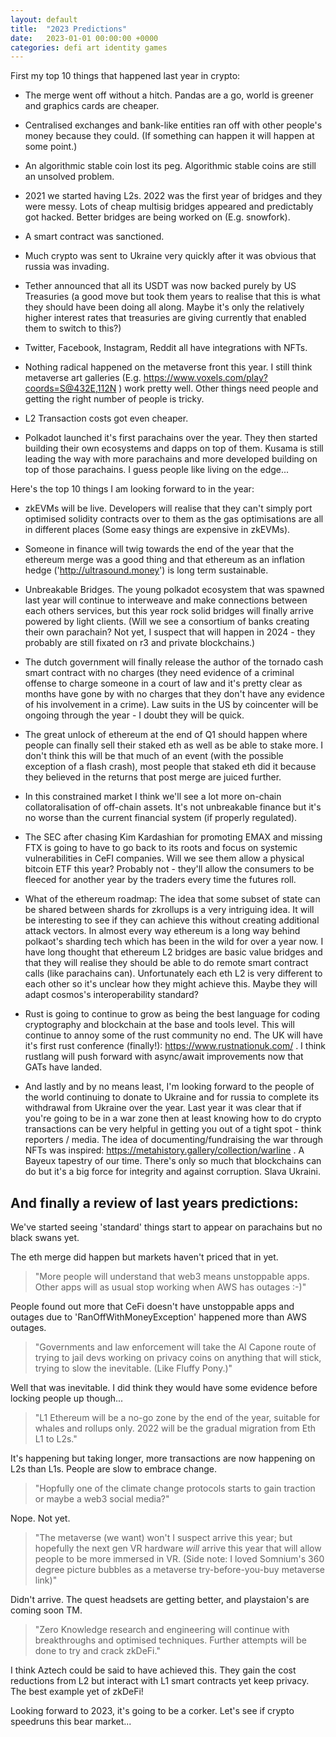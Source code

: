 ```yaml
---
layout: default
title:  "2023 Predictions"
date:   2023-01-01 00:00:00 +0000
categories: defi art identity games
---
```


First my top 10 things that happened last year in crypto:

   * The merge went off without a hitch. Pandas are a go, world is greener and graphics cards are cheaper.

   * Centralised exchanges and bank-like entities ran off with other people's money because they could.
   (If something can happen it will happen at some point.)

   * An algorithmic stable coin lost its peg. Algorithmic stable coins are still an unsolved problem.

   * 2021 we started having L2s. 2022 was the first year of bridges and they were messy. Lots of cheap multisig bridges appeared and predictably got hacked. Better bridges are being worked on (E.g. snowfork).

   * A smart contract was sanctioned.

   * Much crypto was sent to Ukraine very quickly after it was obvious that russia was invading.

   * Tether announced that all its USDT was now backed purely by US Treasuries (a good move but took them years to realise that this is what they should have been doing all along. Maybe it's only the relatively higher interest rates that treasuries are giving currently that enabled them to switch to this?)

   * Twitter, Facebook, Instagram, Reddit all have integrations with NFTs.

   * Nothing radical happened on the metaverse front this year. I still think metaverse art galleries (E.g. https://www.voxels.com/play?coords=S@432E,112N ) work pretty well. Other things need people and getting the right number of people is tricky.

   * L2 Transaction costs got even cheaper.

   * Polkadot launched it's first parachains over the year. They then started building their own ecosystems and dapps on top of them. Kusama is still leading the way with more parachains and more developed building on top of those parachains. I guess people like living on the edge...

Here's the top 10 things I am looking forward to in the year:

   * zkEVMs will be live. Developers will realise that they can't simply port optimised solidity contracts over to them as the gas optimisations are all in different places (Some easy things are expensive in zkEVMs).

   * Someone in finance will twig towards the end of the year that the ethereum merge was a good thing and that ethereum as an inflation hedge ('http://ultrasound.money') is long term sustainable.

   * Unbreakable Bridges. The young polkadot ecosystem that was spawned last year will continue to interweave and make connections between each others services, but this year rock solid bridges will finally arrive powered by light clients. (Will we see a consortium of banks creating their own parachain? Not yet, I suspect that will happen in 2024 - they probably are still fixated on r3 and private blockchains.)

   * The dutch government will finally release the author of the tornado cash smart contract with no charges (they need evidence of a criminal offense to charge someone in a court of law and it's pretty clear as months have gone by with no charges that they don't have any evidence of his involvement in a crime). Law suits in the US by coincenter will be ongoing through the year - I doubt they will be quick.

   * The great unlock of ethereum at the end of Q1 should happen where people can finally sell their staked eth as well as be able to stake more. I don't think this will be that much of an event (with the possible exception of a flash crash), most people that staked eth did it because they believed in the returns that post merge are juiced further.

   * In this constrained market I think we'll see a lot more on-chain collatoralisation of off-chain assets. It's not unbreakable finance but it's no worse than the current financial system (if properly regulated).

   * The SEC after chasing Kim Kardashian for promoting EMAX and missing FTX is going to have to go back to its roots and focus on systemic vulnerabilities in CeFI companies. Will we see them allow a physical bitcoin ETF this year? Probably not - they'll allow the consumers to be fleeced for another year by the traders every time the futures roll.

   * What of the ethereum roadmap: The idea that some subset of state can be shared between shards for zkrollups is a very intriguing idea. It will be interesting to see if they can achieve this without creating additional attack vectors. In almost every way ethereum is a long way behind polkaot's sharding tech which has been in the wild for over a year now. I have long thought that ethereum L2 bridges are basic value bridges and that they will realise they should be able to do remote smart contract calls (like parachains can). Unfortunately each eth L2 is very different to each other so it's unclear how they might achieve this. Maybe they will adapt cosmos's interoperability standard?

   * Rust is going to continue to grow as being the best language for coding cryptography and blockchain at the base and tools level. This will continue to annoy some of the rust community no end. The UK will have it's first rust conference (finally!): https://www.rustnationuk.com/ .
   I think rustlang will push forward with async/await improvements now that GATs have landed.

   * And lastly and by no means least, I'm looking forward to the people of the world continuing to donate to Ukraine and for russia to complete its withdrawal from Ukraine over the year. Last year it was clear that if you're going to be in a war zone then at least knowing how to do crypto transactions can be very helpful in getting you out of a tight spot - think reporters / media. The idea of documenting/fundraising the war through NFTs was inspired: https://metahistory.gallery/collection/warline . A Bayeux tapestry of our time. There's only so much that blockchains can do but it's a big force for integrity and against corruption. Slava Ukraini.

## And finally a review of last years predictions:

We've started seeing 'standard' things start to appear on parachains but no black swans yet.

The eth merge did happen but markets haven't priced that in yet.

> "More people will understand that web3 means unstoppable apps. Other apps will as usual stop working when AWS has outages :-)"

People found out more that CeFi doesn't have unstoppable apps and outages due to 'RanOffWithMoneyException' happened more than AWS outages.

> "Governments and law enforcement will take the Al Capone route of trying to jail devs working on privacy coins on anything that will stick, trying to slow the inevitable. (Like Fluffy Pony.)"

Well that was inevitable. I did think they would have some evidence before locking people up though...

> "L1 Ethereum will be a no-go zone by the end of the year, suitable for whales and rollups only. 2022 will be the gradual migration from Eth L1 to L2s."

It's happening but taking longer, more transactions are now happening on L2s than L1s. People are slow to embrace change.

> "Hopfully one of the climate change protocols starts to gain traction or maybe a web3 social media?"

Nope. Not yet.

> "The metaverse (we want) won't I suspect arrive this year; but hopefully the next gen VR hardware *will* arrive this year that will allow people to be more immersed in VR. (Side note: I loved Somnium's 360 degree picture bubbles as a metaverse try-before-you-buy metaverse link)"

Didn't arrive. The quest headsets are getting better, and playstaion's are coming soon TM.

> "Zero Knowledge research and engineering will continue with breakthroughs and optimised techniques. Further attempts will be done to try and crack zkDeFi."

I think Aztech could be said to have achieved this. They gain the cost reductions from L2 but interact with L1 smart contracts yet keep privacy. The best example yet of zkDeFi!

Looking forward to 2023, it's going to be a corker. Let's see if crypto speedruns this bear market...